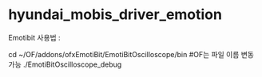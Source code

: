 # hyundai_mobis_driver_emotion

Emotibit 사용법 : 

cd ~/OF/addons/ofxEmotiBit/EmotiBitOscilloscope/bin #OF는 파일 이름 변동 가능
./EmotiBitOscilloscope_debug
